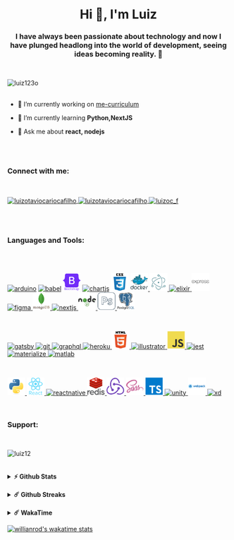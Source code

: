 <h1 align="center">Hi 👋, I'm Luiz</h1>
<h3 align="center">I have always been passionate about technology and now I have plunged headlong into the world of development, seeing ideas becoming reality. 🤩</h3>
<br/>
<p align="left"> <img src="https://komarev.com/ghpvc/?username=luiz123o&label=Profile%20views&color=0e75b6&style=flat" alt="luiz123o" />
<br/>
<br>
<p align="left">

- 🔭 I’m currently working on [me-curriculum](https://github.com/luiz123o/me-curriculum)

- 🌱 I’m currently learning **Python,NextJS**

- 💬 Ask me about **react, nodejs**

</p></br>


<br>
<h3 align="left">Connect with me:</h3>
<br>
<p align="left">
<a href="https://linkedin.com/in/luizotaviocariocafilho" target="blank">
<img align="center" src="https://cdn.jsdelivr.net/npm/simple-icons@3.0.1/icons/linkedin.svg" alt="luizotaviocariocafilho" height="25" width="35" />
</a>
<a href="https://fb.com/luizotaviocariocafilho" target="blank">
<img align="center" src="https://cdn.jsdelivr.net/npm/simple-icons@3.0.1/icons/facebook.svg" alt="luizotaviocariocafilho" height="25" width="35" />
</a>
<a href="https://instagram.com/luizoc_f" target="blank">
<img align="center" src="https://cdn.jsdelivr.net/npm/simple-icons@3.0.1/icons/instagram.svg" alt="luizoc_f" height="25" width="35" />
</a>
</p>
</br>
<br>
<h3 align="left">Languages and Tools:</h3>
</br>
<br>
<p align="center">
<p>
<a href="https://www.arduino.cc/" target="_blank"><img src="https://cdn.worldvectorlogo.com/logos/arduino-1.svg" alt="arduino" width="40" height="40"/></a>
<a href="https://babeljs.io/" target="_blank"><img src="https://www.vectorlogo.zone/logos/babeljs/babeljs-icon.svg" alt="babel" width="40" height="40"/></a>
<a href="https://getbootstrap.com" target="_blank"> <img src="https://raw.githubusercontent.com/devicons/devicon/master/icons/bootstrap/bootstrap-plain-wordmark.svg" alt="bootstrap" width="40" height="40"/></a>
<a href="https://www.chartjs.org" target="_blank"><img src="https://www.chartjs.org/media/logo-title.svg" alt="chartjs" width="40" height="40"/></a>
<a href="https://www.w3schools.com/css/" target="_blank"> <img src="https://raw.githubusercontent.com/devicons/devicon/master/icons/css3/css3-original-wordmark.svg" alt="css3" width="40" height="40"/></a>
<a href="https://www.docker.com/" target="_blank"> <img src="https://raw.githubusercontent.com/devicons/devicon/master/icons/docker/docker-original-wordmark.svg" alt="docker" width="40" height="40"/> </a>
<a href="https://www.electronjs.org" target="_blank"> <img src="https://raw.githubusercontent.com/devicons/devicon/master/icons/electron/electron-original.svg" alt="electron" width="40" height="40"/> </a>
<a href="https://elixir-lang.org" target="_blank"> <img src="https://www.vectorlogo.zone/logos/elixir-lang/elixir-lang-icon.svg" alt="elixir" width="40" height="40"/> </a>
<a href="https://expressjs.com" target="_blank"> <img src="https://raw.githubusercontent.com/devicons/devicon/master/icons/express/express-original-wordmark.svg" alt="express" width="40" height="40"/> </a>
<a href="https://www.figma.com/" target="_blank"> <img src="https://www.vectorlogo.zone/logos/figma/figma-icon.svg" alt="figma" width="40" height="40"/> </a>
<a href="https://www.mongodb.com/" target="_blank"> <img src="https://raw.githubusercontent.com/devicons/devicon/master/icons/mongodb/mongodb-original-wordmark.svg" alt="mongodb" width="40" height="40"/> </a>
<a href="https://nextjs.org/" target="_blank"> <img src="https://cdn.worldvectorlogo.com/logos/nextjs-3.svg" alt="nextjs" width="40" height="40"/> </a>
<a href="https://nodejs.org" target="_blank"> <img src="https://raw.githubusercontent.com/devicons/devicon/master/icons/nodejs/nodejs-original-wordmark.svg" alt="nodejs" width="40" height="40"/> </a>
<a href="https://www.photoshop.com/en" target="_blank"> <img src="https://raw.githubusercontent.com/devicons/devicon/master/icons/photoshop/photoshop-line.svg" alt="photoshop" width="40" height="40"/> </a>
<a href="https://www.postgresql.org" target="_blank"> <img src="https://raw.githubusercontent.com/devicons/devicon/master/icons/postgresql/postgresql-original-wordmark.svg" alt="postgresql" width="40" height="40"/> </a>
</p>
<br>
<p>
<a href="https://www.gatsbyjs.com/" target="_blank"> <img src="https://www.vectorlogo.zone/logos/gatsbyjs/gatsbyjs-icon.svg" alt="gatsby" width="40" height="40"/> </a>
<a href="https://git-scm.com/" target="_blank"> <img src="https://www.vectorlogo.zone/logos/git-scm/git-scm-icon.svg" alt="git" width="40" height="40"/> </a>
<a href="https://graphql.org" target="_blank"> <img src="https://www.vectorlogo.zone/logos/graphql/graphql-icon.svg" alt="graphql" width="40" height="40"/> </a>
<a href="https://heroku.com" target="_blank"> <img src="https://www.vectorlogo.zone/logos/heroku/heroku-icon.svg" alt="heroku" width="40" height="40"/> </a>
<a href="https://www.w3.org/html/" target="_blank"> <img src="https://raw.githubusercontent.com/devicons/devicon/master/icons/html5/html5-original-wordmark.svg" alt="html5" width="40" height="40"/> </a>
<a href="https://www.adobe.com/in/products/illustrator.html" target="_blank"> <img src="https://www.vectorlogo.zone/logos/adobe_illustrator/adobe_illustrator-icon.svg" alt="illustrator" width="40" height="40"/> </a>
<a href="https://developer.mozilla.org/en-US/docs/Web/JavaScript" target="_blank"> <img src="https://raw.githubusercontent.com/devicons/devicon/master/icons/javascript/javascript-original.svg" alt="javascript" width="40" height="40"/> </a>
<a href="https://jestjs.io" target="_blank"> <img src="https://www.vectorlogo.zone/logos/jestjsio/jestjsio-icon.svg" alt="jest" width="40" height="40"/> </a>
<a href="https://materializecss.com/" target="_blank"> <img src="https://raw.githubusercontent.com/prplx/svg-logos/5585531d45d294869c4eaab4d7cf2e9c167710a9/svg/materialize.svg" alt="materialize" width="40" height="40"/> </a>
<a href="https://www.mathworks.com/" target="_blank"> <img src="https://raw.githubusercontent.com/simple-icons/simple-icons/master/icons/mathworks.svg" alt="matlab" width="40" height="40"/> </a>
</p>
</br>


<a href="https://www.python.org" target="_blank"> <img src="https://raw.githubusercontent.com/devicons/devicon/master/icons/python/python-original.svg" alt="python" width="40" height="40"/> </a> 
<a href="https://reactjs.org/" target="_blank"> <img src="https://raw.githubusercontent.com/devicons/devicon/master/icons/react/react-original-wordmark.svg" alt="react" width="40" height="40"/> </a> 
<a href="https://reactnative.dev/" target="_blank"> <img src="https://reactnative.dev/img/header_logo.svg" alt="reactnative" width="40" height="40"/> </a> 
<a href="https://redis.io" target="_blank"> <img src="https://raw.githubusercontent.com/devicons/devicon/master/icons/redis/redis-original-wordmark.svg" alt="redis" width="40" height="40"/> </a> 
<a href="https://redux.js.org" target="_blank"> <img src="https://raw.githubusercontent.com/devicons/devicon/master/icons/redux/redux-original.svg" alt="redux" width="40" height="40"/> </a> 
<a href="https://sass-lang.com" target="_blank"> <img src="https://raw.githubusercontent.com/devicons/devicon/master/icons/sass/sass-original.svg" alt="sass" width="40" height="40"/> </a> 
<a href="https://www.typescriptlang.org/" target="_blank"> <img src="https://raw.githubusercontent.com/devicons/devicon/master/icons/typescript/typescript-original.svg" alt="typescript" width="40" height="40"/> </a> 
<a href="https://unity.com/" target="_blank"> <img src="https://www.vectorlogo.zone/logos/unity3d/unity3d-icon.svg" alt="unity" width="40" height="40"/> </a> 
<a href="https://webpack.js.org" target="_blank"> <img src="https://raw.githubusercontent.com/devicons/devicon/d00d0969292a6569d45b06d3f350f463a0107b0d/icons/webpack/webpack-original-wordmark.svg" alt="webpack" width="40" height="40"/> </a>
<a href="https://www.adobe.com/products/xd.html" target="_blank"> <img src="https://cdn.worldvectorlogo.com/logos/adobe-xd.svg" alt="xd" width="40" height="40"/> </a> 
</p>
</br>
<p>
<h3 align="left">Support:</h3>
</p>

<br>
<p><a href="https://www.buymeacoffee.com/luiz12"> <img align="left" src="https://cdn.buymeacoffee.com/buttons/v2/default-yellow.png" height="50" width="200" alt="luiz12" /></a></p>
</br>

<br>
<br>
<details>
    <br>
  <summary><b>⚡ Github Stats</b></summary>
<br>
<img height="180em" src="https://github-readme-stats.vercel.app/api?username=luiz123o&show_icons=true&hide_border=true&&count_private=true&include_all_commits=true" />
<img height="180em" src="https://github-readme-stats.vercel.app/api/top-langs/?username=luiz123o&exclude_repo=KNN-Image-Classification&show_icons=true&hide_border=true&layout=compact&langs_count=8"/>
</details>
<br>
<details>	
<br>
  <summary><b>☄️ Github Streaks</b></summary>
<br>
<img height="180em" src="https://github-readme-streak-stats.herokuapp.com/?user=luiz123o&hide_border=true" />
</details>
</br>

<details>	
<br>
  <summary><b>☄️ WakaTime</b></summary>
<br>
<img height="180em" src="![Wwakatime stats](https://github-readme-stats-taupe-two.vercel.app/api/wakatime?username=@luiz123o&hide_title=true&hide_border=true&langs_count=5)" />
</details>


[![willianrod's wakatime stats](https://github-readme-stats.vercel.app/api/wakatime?username=willianrod)](https://github.com/luiz123o/github-readme-stats)